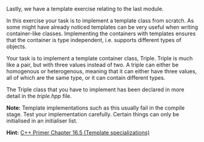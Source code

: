 Lastly, we have a template exercise relating to the last module.

In this exercise your task is to implement a template class from scratch.
As some might have already noticed templates can be very useful when
writing container-like classes. Implementing the containers with templates
ensures that the container is type independent, i.e. supports different
types of objects.

Your task is to implement a template container class, Triple.
Triple is much like a pair, but with three values instead of two.
A triple can either be homogenous or heterogenous, meaning that it can
either have three values, all of which are the same type, or it can contain
different types.

The Triple class that you have to implement has been declared in more
detail in the *triple.hpp* file.

**Note:**
    Template implementations such as this usually fail in the
    compile stage. Test your implementation carefully. Certain things can only 
    be initialised in an initialiser list.

**Hint:**
    [C++ Primer Chapter 16.5 (Template specializations)](https://learning.oreilly.com/library/view/c-primer-fifth/9780133053043/ch16lev1sec5.html?ar)
